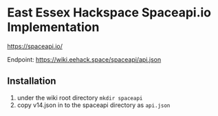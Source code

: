 # East Essex Hackspace Spaceapi.io Implementation

https://spaceapi.io/

Endpoint: https://wiki.eehack.space/spaceapi/api.json

## Installation

1. under the wiki root directory `mkdir spaceapi`
1. copy v14.json in to the spaceapi directory as `api.json`
